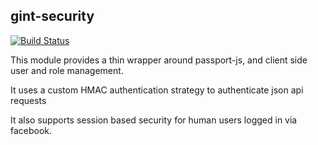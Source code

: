 gint-security
-------------

[![Build Status](https://api.travis-ci.com/Gintellect/gint-security.png?token=Ep7JsJpF3GkfPp6Gsk1a)](http://magnum.travis-ci.com/Gintellect/gint-security)

This module provides a thin wrapper around passport-js, and client side user and role management.

It uses a custom HMAC authentication strategy to authenticate json api requests

It also supports session based security for human users logged in via facebook.